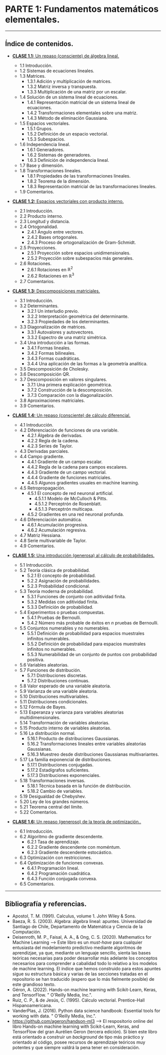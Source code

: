 # PARTE 1: Fundamentos matemáticos elementales.
---

## Índice de contenidos.
- [**CLASE 1.1:** Un repaso (consciente) de álgebra lineal.](https://github.com/rquezadac/udd_data_science_lectures/blob/main/PARTE%20I%20-%20Fundamentos%20matem%C3%A1ticos%20elementales/clase_1_1.ipynb)
    - 1.1 Introducción.
    - 1.2 Sistemas de ecuaciones lineales.
    - 1.3 Matrices.
        - 1.3.1 Adición y multiplicación de matrices.
        - 1.3.2 Matriz inversa y transpuesta.
        - 1.3.3 Multiplicación de una matriz por un escalar.
    - 1.4 Solución de un sistema lineal de ecuaciones.
        - 1.4.1 Representación matricial de un sistema lineal de ecuaciones.
        - 1.4.2 Transformaciones elementales sobre una matriz.
        - 1.4.3 Método de eliminación Gaussiana.
    - 1.5 Espacios vectoriales.
        - 1.5.1 Grupos.
        - 1.5.2 Definición de un espacio vectorial.
        - 1.5.3 Subespacios.
    - 1.6 Independencia lineal.
        - 1.6.1 Generadores.
        - 1.6.2 Sistemas de generadores.
        - 1.6.3 Definición de independencia lineal.
    - 1.7 Base y dimensión.
    - 1.8 Transformaciones lineales.
        - 1.8.1 Propiedades de las transformaciones lineales.
        - 1.8.2 Teorema de la dimensión.
        - 1.8.3 Representación matricial de las transformaciones lineales.
    - 1.9 Comentarios.

- [**CLASE 1.2:** Espacios vectoriales con producto interno.](https://github.com/rquezadac/udd_data_science_lectures/blob/main/PARTE%20I%20-%20Fundamentos%20matem%C3%A1ticos%20elementales/clase_1_2.ipynb)
    - 2.1 Introducción.
    - 2.2 Producto interno.
    - 2.3 Longitud y distancia.
    - 2.4 Ortogonalidad.
        - 2.4.1 Ángulo entre vectores.
        - 2.4.2 Bases ortogonales.
        - 2.4.3 Proceso de ortogonalización de Gram-Schmidt.
    - 2.5 Proyecciones.
        - 2.5.1 Proyección sobre espacios unidimensionales.
        - 2.5.2 Proyección sobre subespacios más generales.
    - 2.6 Rotaciones.
        - 2.6.1 Rotaciones en $\mathbb{R}^{2}$
        - 2.6.2 Rotaciones en $\mathbb{R}^{3}$
    - 2.7 Comentarios.

 - [**CLASE 1.3:** Descomposiciones matriciales.](https://github.com/rquezadac/udd_data_science_lectures/blob/main/PARTE%20I%20-%20Fundamentos%20matem%C3%A1ticos%20elementales/clase_1_3.ipynb)
    - 3.1 Introducción.
    - 3.2 Determinantes.
        - 3.2.1 Un interludio previo.
        - 3.2.2 Interpretación geométrica del determinante.
        - 3.2.3 Propiedades de los determinantes.
    - 3.3 Diagonalización de matrices.
        - 3.3.1 Autovalores y autovectores.
        - 3.3.2 Espectro de una matriz simétrica.
    - 3.4 Una introducción a las formas.
        - 3.4.1 Formas lineales.
        - 3.4.2 Formas bilineales.
        - 3.4.3 Formas cuadráticas.
        - 3.4.4 Una aplicación de las formas a la geometría analítica.
    - 3.5 Descomposición de Cholesky.
    - 3.6 Descomposición QR.
    - 3.7 Descomposición en valores singulares.
        - 3.7.1 Una primera explicación geométrica.
        - 3.7.2 Construcción de la descomposición.
        - 3.7.3 Comparación con la diagonalización.
    - 3.8 Aproximaciones matriciales.
    - 3.9 Comentarios.

- [**CLASE 1.4:** Un repaso (consciente) de cálculo diferencial.](https://github.com/rquezadac/udd_data_science_lectures/blob/main/PARTE%20I%20-%20Fundamentos%20matem%C3%A1ticos%20elementales/clase_1_4.ipynb)
    - 4.1 Introducción.
    - 4.2 Diferenciación de funciones de una variable.
        - 4.2.1 Álgebra de derivadas.
        - 4.2.2 Regla de la cadena.
        - 4.2.3 Series de Taylor.
    - 4.3 Derivadas parciales.
    - 4.4 Campo gradiente.
        - 4.4.1 Gradiente de un campo escalar.
        - 4.4.2 Regla de la cadena para campos escalares.
        - 4.4.3 Gradiente de un campo vectorial.
        - 4.4.4 Gradiente de funciones matriciales.
        - 4.4.5 Algunos gradientes usuales en machine learning.
    - 4.5 Retropropagación.
        - 4.5.1 El concepto de red neuronal artificial.
            - 4.5.1.1 Modelo de McCulloch & Pitts.
            - 4.5.1.2 Perceptrón de Rosenblatt.
            - 4.5.1.3 Perceptrón multicapa.
        - 4.5.2 Gradientes en una red neuronal profunda.
    - 4.6 Diferenciación automática.
        - 4.6.1 Acumulación progresiva.
        - 4.6.2 Acumulación regresiva.
    - 4.7 Matriz Hessiana.
    - 4.8 Serie multivariable de Taylor.
    - 4.9 Comentarios.

- [**CLASE 1.5:** Una introducción (generosa) al cálculo de probabilidades.](https://github.com/rquezadac/udd_data_science_lectures/blob/main/PARTE%20I%20-%20Fundamentos%20matem%C3%A1ticos%20elementales/clase_1_5.ipynb)
    - 5.1 Introducción.
    - 5.2 Teoría clásica de probabilidad.
        - 5.2.1 El concepto de probabilidad.
        - 5.2.2 Asignación de probabilidades.
        - 5.2.3 Probabilidad condicional.
    - 5.3 Teoría moderna de probabilidad.
        - 5.3.1 Funciones de conjunto con aditividad finita.
        - 5.3.2 Medidas con aditividad finita.
        - 5.3.3 Definición de probabilidad.
    - 5.4 Experimentos o pruebas compuestas.
        - 5.4.1 Pruebas de Bernoulli.
        - 5.4.2 Número más probable de éxitos en $n$ pruebas de Bernoulli.
    - 5.5 Conjuntos numerables y no numerables.
        - 5.5.1 Definición de probabilidad para espacios muestrales infinitos numerables.
        - 5.5.2 Definición de probabilidad para espacios muestrales infinitos no numerables.
        - 5.5.3 Numerabilidad de un conjunto de puntos con probabilidad positiva.
    - 5.6 Variables aleatorias.
    - 5.7 Funciones de distribución.
        - 5.7.1 Distribuciones discretas.
        - 5.7.2 Distribuciones continuas.
    - 5.8 Valor esperado de una variable aleatoria.
    - 5.9 Varianza de una variable aleatoria.
    - 5.10 Distribuciones multivariables.
    - 5.11 Distribuciones condicionales.
    - 5.12 Fórmula de Bayes.
    - 5.13 Esperanza y varianza para variables aleatorias multidimensionales.
    - 5.14 Transformación de variables aleatorias.
    - 5.15 Producto interno de variables aleatorias.
    - 5.16 La distribución normal.
        - 5.16.1 Producto de distribuciones Gaussianas.
        - 5.16.2 Transformaciones lineales entre variables aleatorias Gaussianas.
        - 5.16.3 Muestreo desde distribuciones Gaussianas multivariantes.
    - 5.17 La familia exponencial de distribuciones.
        - 5.17.1 Distribuciones conjugadas.
        - 5.17.2 Estadígrafos suficientes.
        - 5.17.3 Distribuciones exponenciales.
    - 5.18 Transformaciones inversas.
        - 5.18.1 Técnica basada en la función de distribución.
        - 5.18.2 Cambio de variables.
    - 5.19 Desigualdad de Chebyshev.
    - 5.20 Ley de los grandes números.
    - 5.21 Teorema central del límite.
    - 5.22 Comentarios.

- [**CLASE 1.6:** Un repaso (generoso) de la teoría de optimización..](https://github.com/rquezadac/udd_data_science_lectures/blob/main/PARTE%20I%20-%20Fundamentos%20matem%C3%A1ticos%20elementales/clase_1_6.ipynb)
    - 6.1 Introducción.
    - 6.2 Algoritmo de gradiente descendente.
        - 6.2.1 Tasa de aprendizaje.
        - 6.2.2 Gradiente descendente con moméntum.
        - 6.2.3 Gradiente descendente estocástico.
    - 6.3 Optimización con restricciones.
    - 6.4 Optimización de funciones convexas.
        - 6.4.1 Programación lineal.
        - 6.4.2 Programación cuadrática.
        - 6.4.3 Función conjugada convexa.
    - 6.5 Comentarios.

---

## Bibliografía y referencias.
- Apostol, T. M. (1991). Calculus, volume 1. John Wiley & Sons.
- Baeza, R. S. (2003). Algebra: álgebra lineal: apuntes. Universidad de Santiago de Chile, Departamento de Matemática y Ciencia de la Computación.
- Deisenroth, M. P., Faisal, A. A., & Ong, C. S. (2020). Mathematics for Machine Learning --> Este libro es un *must-have* para cualquier entusiasta del modelamiento predictivo mediante algoritmos de aprendizjae, ya que, mediante un lenguaje sencillo, sienta las bases teóricas necesarias para poder desarrollar más adelante los conceptos necesarios para comprender a cabalidad todo lo relativo a los modelos de machine learning. El índice que hemos construido para estos apuntes sigue su estructura básica y varias de las secciones tratadas en el repositorio se han traducido (espero que lo más fielmente posible) de este grandioso texto.
- Géron, A. (2022). Hands-on machine learning with Scikit-Learn, Keras, and TensorFlow. " O'Reilly Media, Inc.".
- Ruiz, C. P., & de Jesús, C. (1995). Cálculo vectorial. Prentice-Hall Hispanoamericana.
- VanderPlas, J. (2016). Python data science handbook: Essential tools for working with data. " O'Reilly Media, Inc.".
- https://github.com/ageron/handson-ml3 --> El respositorio online del libro Hands-on machine learning with Scikit-Learn, Keras, and TensorFlow del gran Aurélien Geron (tercera edición). Si bien este libro está orientado a construir un *background* de tipo más práctico y orientado al código, posee recursos de aprendizaje teóricos muy potentes y que siempre valdrá la pena tener en consideración.